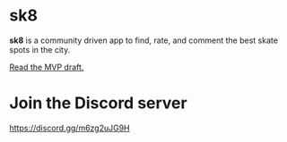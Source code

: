 # sk8

**sk8** is a community driven app to find, rate, and comment the best skate spots in the city.

[Read the MVP draft.](https://github.com/sk8mate/sk8/issues/1)


# Join the Discord server
https://discord.gg/m6zg2uJG9H
